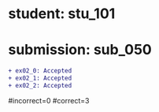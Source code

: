 # student: stu_101
# submission: sub_050

```diff
+ ex02_0: Accepted
+ ex02_1: Accepted
+ ex02_2: Accepted
```
#incorrect=0
#correct=3
